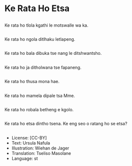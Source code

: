 # Ke Rata Ho Etsa

##
Ke rata ho tlola kgathi le motswalle wa ka.

##
Ke rata ho ngola ditlhaku letlapeng.

##
Ke rata ho bala dibuka tse nang le ditshwantsho.

##
Ke rata ho ja ditholwana tse fapaneng.

##
Ke rata ho thusa mona hae.

##
Ke rata ho mamela dipale tsa Mme.

##
Ke rata ho robala betheng e kgolo.

##
Ke rata ho etsa dintho tsena. Ke eng seo o ratang ho se etsa?

##
* License: [CC-BY]
* Text: Ursula Nafula
* Illustration: Wiehan de Jager
* Translation: Tseliso Masolane
* Language: st
